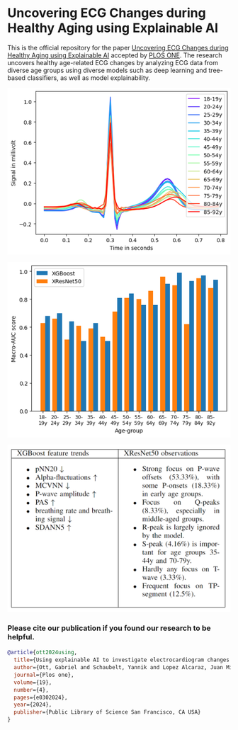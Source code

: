 # Uncovering ECG Changes during Healthy Aging using Explainable AI

This is the official repository for the paper [Uncovering ECG Changes during Healthy Aging using Explainable AI](https://journals.plos.org/plosone/article?id=10.1371/journal.pone.0302024) accepted by <ins>PLOS ONE</ins>. The research uncovers healthy age-related ECG changes by analyzing ECG data from diverse age groups using diverse models such as deep learning and tree-based classifiers, as well as model explainability.

![alt text](https://github.com/AI4HealthUOL/ECG-aging/blob/main/reports/all15BinsOverlapped_mean.png?style=centerme)

![alt text](https://github.com/AI4HealthUOL/ECG-aging/blob/main/reports/scoresoveragegroupcomparison.png?style=centerme)

![alt text](https://github.com/AI4HealthUOL/ECG-aging/blob/main/reports/xairesults.png?style=centerme)





### Please cite our publication if you found our research to be helpful.

```bibtex
@article{ott2024using,
  title={Using explainable AI to investigate electrocardiogram changes during healthy aging—From expert features to raw signals},
  author={Ott, Gabriel and Schaubelt, Yannik and Lopez Alcaraz, Juan Miguel and Haverkamp, Wilhelm and Strodthoff, Nils},
  journal={Plos one},
  volume={19},
  number={4},
  pages={e0302024},
  year={2024},
  publisher={Public Library of Science San Francisco, CA USA}
}

```
